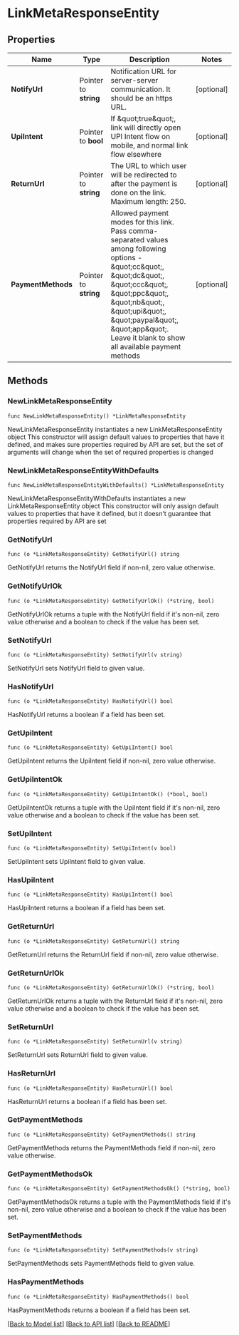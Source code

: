 # LinkMetaResponseEntity

## Properties

Name | Type | Description | Notes
------------ | ------------- | ------------- | -------------
**NotifyUrl** | Pointer to **string** | Notification URL for server-server communication. It should be an https URL. | [optional] 
**UpiIntent** | Pointer to **bool** | If \&quot;true\&quot;, link will directly open UPI Intent flow on mobile, and normal link flow elsewhere | [optional] 
**ReturnUrl** | Pointer to **string** | The URL to which user will be redirected to after the payment is done on the link. Maximum length: 250. | [optional] 
**PaymentMethods** | Pointer to **string** | Allowed payment modes for this link. Pass comma-separated values among following options - \&quot;cc\&quot;, \&quot;dc\&quot;, \&quot;ccc\&quot;, \&quot;ppc\&quot;, \&quot;nb\&quot;, \&quot;upi\&quot;, \&quot;paypal\&quot;, \&quot;app\&quot;. Leave it blank to show all available payment methods | [optional] 

## Methods

### NewLinkMetaResponseEntity

`func NewLinkMetaResponseEntity() *LinkMetaResponseEntity`

NewLinkMetaResponseEntity instantiates a new LinkMetaResponseEntity object
This constructor will assign default values to properties that have it defined,
and makes sure properties required by API are set, but the set of arguments
will change when the set of required properties is changed

### NewLinkMetaResponseEntityWithDefaults

`func NewLinkMetaResponseEntityWithDefaults() *LinkMetaResponseEntity`

NewLinkMetaResponseEntityWithDefaults instantiates a new LinkMetaResponseEntity object
This constructor will only assign default values to properties that have it defined,
but it doesn't guarantee that properties required by API are set

### GetNotifyUrl

`func (o *LinkMetaResponseEntity) GetNotifyUrl() string`

GetNotifyUrl returns the NotifyUrl field if non-nil, zero value otherwise.

### GetNotifyUrlOk

`func (o *LinkMetaResponseEntity) GetNotifyUrlOk() (*string, bool)`

GetNotifyUrlOk returns a tuple with the NotifyUrl field if it's non-nil, zero value otherwise
and a boolean to check if the value has been set.

### SetNotifyUrl

`func (o *LinkMetaResponseEntity) SetNotifyUrl(v string)`

SetNotifyUrl sets NotifyUrl field to given value.

### HasNotifyUrl

`func (o *LinkMetaResponseEntity) HasNotifyUrl() bool`

HasNotifyUrl returns a boolean if a field has been set.

### GetUpiIntent

`func (o *LinkMetaResponseEntity) GetUpiIntent() bool`

GetUpiIntent returns the UpiIntent field if non-nil, zero value otherwise.

### GetUpiIntentOk

`func (o *LinkMetaResponseEntity) GetUpiIntentOk() (*bool, bool)`

GetUpiIntentOk returns a tuple with the UpiIntent field if it's non-nil, zero value otherwise
and a boolean to check if the value has been set.

### SetUpiIntent

`func (o *LinkMetaResponseEntity) SetUpiIntent(v bool)`

SetUpiIntent sets UpiIntent field to given value.

### HasUpiIntent

`func (o *LinkMetaResponseEntity) HasUpiIntent() bool`

HasUpiIntent returns a boolean if a field has been set.

### GetReturnUrl

`func (o *LinkMetaResponseEntity) GetReturnUrl() string`

GetReturnUrl returns the ReturnUrl field if non-nil, zero value otherwise.

### GetReturnUrlOk

`func (o *LinkMetaResponseEntity) GetReturnUrlOk() (*string, bool)`

GetReturnUrlOk returns a tuple with the ReturnUrl field if it's non-nil, zero value otherwise
and a boolean to check if the value has been set.

### SetReturnUrl

`func (o *LinkMetaResponseEntity) SetReturnUrl(v string)`

SetReturnUrl sets ReturnUrl field to given value.

### HasReturnUrl

`func (o *LinkMetaResponseEntity) HasReturnUrl() bool`

HasReturnUrl returns a boolean if a field has been set.

### GetPaymentMethods

`func (o *LinkMetaResponseEntity) GetPaymentMethods() string`

GetPaymentMethods returns the PaymentMethods field if non-nil, zero value otherwise.

### GetPaymentMethodsOk

`func (o *LinkMetaResponseEntity) GetPaymentMethodsOk() (*string, bool)`

GetPaymentMethodsOk returns a tuple with the PaymentMethods field if it's non-nil, zero value otherwise
and a boolean to check if the value has been set.

### SetPaymentMethods

`func (o *LinkMetaResponseEntity) SetPaymentMethods(v string)`

SetPaymentMethods sets PaymentMethods field to given value.

### HasPaymentMethods

`func (o *LinkMetaResponseEntity) HasPaymentMethods() bool`

HasPaymentMethods returns a boolean if a field has been set.


[[Back to Model list]](../README.md#documentation-for-models) [[Back to API list]](../README.md#documentation-for-api-endpoints) [[Back to README]](../README.md)


